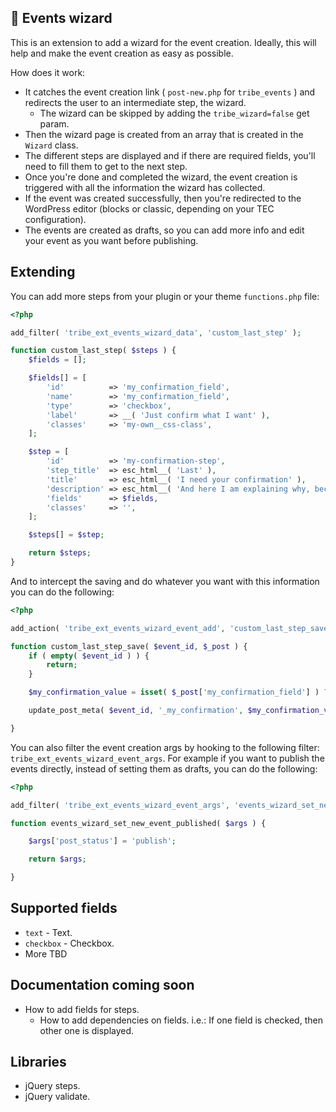 ## 🚀 Events wizard

This is an extension to add a wizard for the event creation. Ideally, this will help and make the event creation as easy as possible.

How does it work:

* It catches the event creation link ( `post-new.php` for `tribe_events` ) and redirects the user to an intermediate step, the wizard.
	* The wizard can be skipped by adding the `tribe_wizard=false` get param.
* Then the wizard page is created from an array that is created in the `Wizard` class.
* The different steps are displayed and if there are required fields, you'll need to fill them to get to the next step.
* Once you're done and completed the wizard, the event creation is triggered with all the information the wizard has collected.
* If the event was created successfully, then you're redirected to the WordPress editor (blocks or classic, depending on your TEC configuration).
* The events are created as drafts, so you can add more info and edit your event as you want before publishing.

## Extending

You can add more steps from your plugin or your theme `functions.php` file:

```php
<?php

add_filter( 'tribe_ext_events_wizard_data', 'custom_last_step' );

function custom_last_step( $steps ) {
	$fields = [];

	$fields[] = [
		'id'          => 'my_confirmation_field',
		'name'        => 'my_confirmation_field',
		'type'        => 'checkbox',
		'label'       => __( 'Just confirm what I want' ),
		'classes'     => 'my-own__css-class',
	];

	$step = [
		'id'          => 'my-confirmation-step',
		'step_title'  => esc_html__( 'Last' ),
		'title'       => esc_html__( 'I need your confirmation' ),
		'description' => esc_html__( 'And here I am explaining why, because I am a description' ),
		'fields'      => $fields,
		'classes'     => '',
	];

	$steps[] = $step;

	return $steps;
}

```

And to intercept the saving and do whatever you want with this information you can do the following:

```php
<?php

add_action( 'tribe_ext_events_wizard_event_add', 'custom_last_step_save' );

function custom_last_step_save( $event_id, $_post ) {
	if ( empty( $event_id ) ) {
		return;
	}

	$my_confirmation_value = isset( $_post['my_confirmation_field'] ) ? sanitize_text_field( $_post['my_confirmation_field'] ) : '';

	update_post_meta( $event_id, '_my_confirmation', $my_confirmation_value );

}
```

You can also filter the event creation args by hooking to the following filter: `tribe_ext_events_wizard_event_args`. For example if you want to publish the events directly, instead of setting them as drafts, you can do the following:

```php
<?php

add_filter( 'tribe_ext_events_wizard_event_args', 'events_wizard_set_new_event_published' );

function events_wizard_set_new_event_published( $args ) {

	$args['post_status'] = 'publish';

	return $args;

}
```

## Supported fields

* `text` - Text.
* `checkbox` - Checkbox.
* More TBD

## Documentation coming soon

* How to add fields for steps.
	* How to add dependencies on fields. i.e.: If one field is checked, then other one is displayed.


## Libraries

* jQuery steps.
* jQuery validate.
